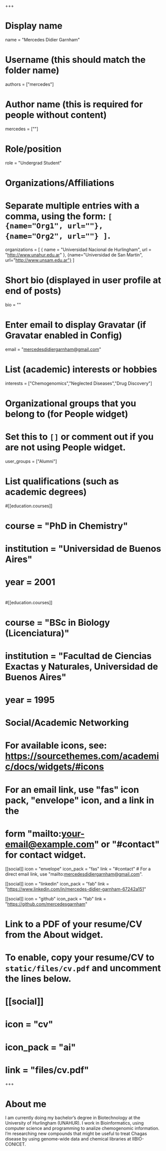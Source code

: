 +++
# Display name
name = "Mercedes Didier Garnham"

# Username (this should match the folder name)
authors = ["mercedes"]

# Author name (this is required for people without content)
mercedes = [""]

# Role/position
role = "Undergrad Student"

# Organizations/Affiliations
#   Separate multiple entries with a comma, using the form: `[ {name="Org1", url=""}, {name="Org2", url=""} ]`.
organizations = [ { name = "Universidad Nacional de Hurlingham", url = "http://www.unahur.edu.ar" }, {name="Universidad de San Martín", url="http://www.unsam.edu.ar"} ]

# Short bio (displayed in user profile at end of posts)
bio = ""

# Enter email to display Gravatar (if Gravatar enabled in Config)
email = "mercedesdidiergarnham@gmail.com"

# List (academic) interests or hobbies
interests = ["Chemogenomics","Neglected Diseases","Drug Discovery"]

# Organizational groups that you belong to (for People widget)
#   Set this to `[]` or comment out if you are not using People widget.
user_groups = ["Alumni"]

# List qualifications (such as academic degrees)
#[[education.courses]]
#  course = "PhD in Chemistry"
#  institution = "Universidad de Buenos Aires"
#  year = 2001
#
#[[education.courses]]
#  course = "BSc in Biology (Licenciatura)"
#  institution = "Facultad de Ciencias Exactas y Naturales, Universidad de Buenos Aires"
#  year = 1995


# Social/Academic Networking
# For available icons, see: https://sourcethemes.com/academic/docs/widgets/#icons
#   For an email link, use "fas" icon pack, "envelope" icon, and a link in the
#   form "mailto:your-email@example.com" or "#contact" for contact widget.

[[social]]
  icon = "envelope"
  icon_pack = "fas"
  link = "#contact"  # For a direct email link, use "mailto:mercedesdidiergarnham@gmail.com".

[[social]]
  icon = "linkedin"
  icon_pack = "fab"
  link = "https://www.linkedin.com/in/mercedes-didier-garnham-67242a151"

[[social]]
  icon = "github"
  icon_pack = "fab"
  link = "https://github.com/mercedesgarnham"

# Link to a PDF of your resume/CV from the About widget.
# To enable, copy your resume/CV to `static/files/cv.pdf` and uncomment the lines below.
# [[social]]
#   icon = "cv"
#   icon_pack = "ai"
#   link = "files/cv.pdf"

+++

# About me 

I am currently doing my bachelor’s degree in Biotechnology at the University of Hurlingham (UNAHUR). I work in Bioinformatics, using computer science and programming to analize chemogenomic information. I’m researching new compounds that might be useful to treat Chagas disease by using genome-wide data and chemical libraries at IIBIO-CONICET.
